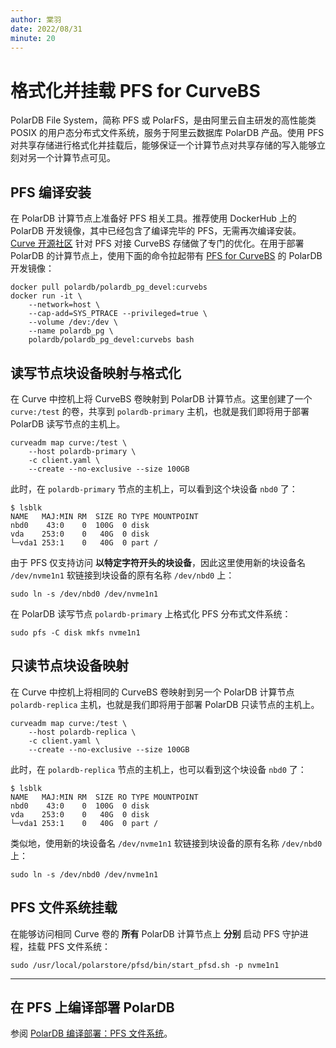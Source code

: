 ```yaml
---
author: 棠羽
date: 2022/08/31
minute: 20
---
```


# 格式化并挂载 PFS for CurveBS

<ArticleInfo :frontmatter=$frontmatter></ArticleInfo>

PolarDB File System，简称 PFS 或 PolarFS，是由阿里云自主研发的高性能类 POSIX 的用户态分布式文件系统，服务于阿里云数据库 PolarDB 产品。使用 PFS 对共享存储进行格式化并挂载后，能够保证一个计算节点对共享存储的写入能够立刻对另一个计算节点可见。

## PFS 编译安装

在 PolarDB 计算节点上准备好 PFS 相关工具。推荐使用 DockerHub 上的 PolarDB 开发镜像，其中已经包含了编译完毕的 PFS，无需再次编译安装。[Curve 开源社区](https://github.com/opencurve) 针对 PFS 对接 CurveBS 存储做了专门的优化。在用于部署 PolarDB 的计算节点上，使用下面的命令拉起带有 [PFS for CurveBS](https://github.com/opencurve/PolarDB-FileSystem) 的 PolarDB 开发镜像：

```shell
docker pull polardb/polardb_pg_devel:curvebs
docker run -it \
    --network=host \
    --cap-add=SYS_PTRACE --privileged=true \
    --volume /dev:/dev \
    --name polardb_pg \
    polardb/polardb_pg_devel:curvebs bash
```

## 读写节点块设备映射与格式化

在 Curve 中控机上将 CurveBS 卷映射到 PolarDB 计算节点。这里创建了一个 `curve:/test` 的卷，共享到 `polardb-primary` 主机，也就是我们即将用于部署 PolarDB 读写节点的主机上。

```shell:no-line-numbers
curveadm map curve:/test \
    --host polardb-primary \
    -c client.yaml \
    --create --no-exclusive --size 100GB
```

此时，在 `polardb-primary` 节点的主机上，可以看到这个块设备 `nbd0` 了：

```shell:no-line-numbers
$ lsblk
NAME   MAJ:MIN RM  SIZE RO TYPE MOUNTPOINT
nbd0    43:0    0  100G  0 disk
vda    253:0    0   40G  0 disk
└─vda1 253:1    0   40G  0 part /
```

由于 PFS 仅支持访问 **以特定字符开头的块设备**，因此这里使用新的块设备名 `/dev/nvme1n1` 软链接到块设备的原有名称 `/dev/nbd0` 上：

```bash:no-line-numbers
sudo ln -s /dev/nbd0 /dev/nvme1n1
```

在 PolarDB 读写节点 `polardb-primary` 上格式化 PFS 分布式文件系统：

```bash:no-line-numbers
sudo pfs -C disk mkfs nvme1n1
```

## 只读节点块设备映射

在 Curve 中控机上将相同的 CurveBS 卷映射到另一个 PolarDB 计算节点 `polardb-replica` 主机，也就是我们即将用于部署 PolarDB 只读节点的主机上。

```shell:no-line-numbers
curveadm map curve:/test \
    --host polardb-replica \
    -c client.yaml \
    --create --no-exclusive --size 100GB
```

此时，在 `polardb-replica` 节点的主机上，也可以看到这个块设备 `nbd0` 了：

```shell:no-line-numbers
$ lsblk
NAME   MAJ:MIN RM  SIZE RO TYPE MOUNTPOINT
nbd0    43:0    0  100G  0 disk
vda    253:0    0   40G  0 disk
└─vda1 253:1    0   40G  0 part /
```

类似地，使用新的块设备名 `/dev/nvme1n1` 软链接到块设备的原有名称 `/dev/nbd0` 上：

```bash:no-line-numbers
sudo ln -s /dev/nbd0 /dev/nvme1n1
```

## PFS 文件系统挂载

在能够访问相同 Curve 卷的 **所有** PolarDB 计算节点上 **分别** 启动 PFS 守护进程，挂载 PFS 文件系统：

```bash:no-line-numbers
sudo /usr/local/polarstore/pfsd/bin/start_pfsd.sh -p nvme1n1
```

---

## 在 PFS 上编译部署 PolarDB

参阅 [PolarDB 编译部署：PFS 文件系统](./db-pfs.md)。

